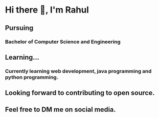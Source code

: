 # Hi there 👋, I'm Rahul
## Pursuing
### Bachelor of Computer Science and Engineering
## Learning...
### Currently learning web development, java programming and python programming.
## Looking forward to contributing to open source.
## Feel free to DM me on social media.
<!--
**krak7602/krak7602** is a ✨ _special_ ✨ repository because its `README.md` (this file) appears on your GitHub profile.

Here are some ideas to get you started:

- 🔭 I’m currently working on ...
- 🌱 I’m currently learning ...
- 👯 I’m looking to collaborate on ...
- 🤔 I’m looking for help with ...
- 💬 Ask me about ...
- 📫 How to reach me: ...
- 😄 Pronouns: ...
- ⚡ Fun fact: ...
-->
